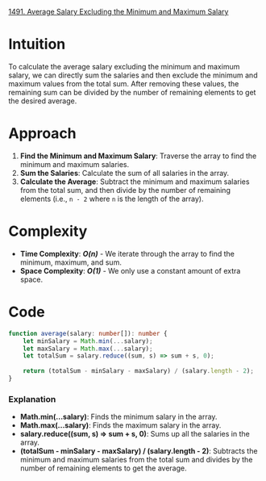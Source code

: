 [1491. Average Salary Excluding the Minimum and Maximum Salary](https://leetcode.com/problems/average-salary-excluding-the-minimum-and-maximum-salary/)

# Intuition

To calculate the average salary excluding the minimum and maximum salary, we can directly sum the salaries and then exclude the minimum and maximum values from the total sum. After removing these values, the remaining sum can be divided by the number of remaining elements to get the desired average.

# Approach

1. **Find the Minimum and Maximum Salary**: Traverse the array to find the minimum and maximum salaries.
2. **Sum the Salaries**: Calculate the sum of all salaries in the array.
3. **Calculate the Average**: Subtract the minimum and maximum salaries from the total sum, and then divide by the number of remaining elements (i.e., `n - 2` where `n` is the length of the array).

# Complexity

- **Time Complexity**: ***O(n)*** - We iterate through the array to find the minimum, maximum, and sum.
- **Space Complexity**: ***O(1)*** - We only use a constant amount of extra space.

# Code

```typescript
function average(salary: number[]): number {
    let minSalary = Math.min(...salary);
    let maxSalary = Math.max(...salary);
    let totalSum = salary.reduce((sum, s) => sum + s, 0);
    
    return (totalSum - minSalary - maxSalary) / (salary.length - 2);
}
```

### Explanation

- **Math.min(...salary)**: Finds the minimum salary in the array.
- **Math.max(...salary)**: Finds the maximum salary in the array.
- **salary.reduce((sum, s) => sum + s, 0)**: Sums up all the salaries in the array.
- **(totalSum - minSalary - maxSalary) / (salary.length - 2)**: Subtracts the minimum and maximum salaries from the total sum and divides by the number of remaining elements to get the average.